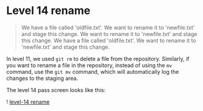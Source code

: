 
# Level 14 rename

> We have a file called 'oldfile.txt'. We want to rename it to 'newfile.txt' and stage this change.
>We want to rename it to 'newfile.txt' and stage this change. 
> We have a file called 'oldfile.txt'. We want to rename it to 'newfile.txt' and stage this change.

In level 11, we used `git rm` to delete a file from the repository. Similarly, if you want to rename a file in the repository, instead of using the `mv` command, use the `git mv` command, which will automatically log the changes to the staging area.

The level 14 pass screen looks like this:

! [level-14 rename](images/level-14-rename.png)
